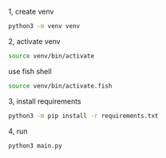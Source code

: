 1, create venv
```bash
python3 -m venv venv
```

2, activate venv
```bash
source venv/bin/activate
```

use fish shell
```bash
source venv/bin/activate.fish
```

3, install requirements
```bash
python3 -m pip install -r requirements.txt
```

4, run
```bash
python3 main.py
```